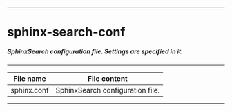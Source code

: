 ----
# sphinx-search-conf

##### SphinxSearch configuration file. Settings are specified in it.

----

   File name | File content
----------------|----------------------
sphinx.conf| SphinxSearch configuration file.

----

